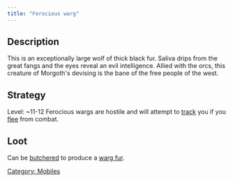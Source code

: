 ```yaml
---
title: "Ferocious warg"
---
```


## Description

This is an exceptionally large wolf of thick black fur. Saliva drips
from the
great fangs and the eyes reveal an evil intelligence. Allied with the
orcs,
this creature of Morgoth's devising is the bane of the free people of
the west.

## Strategy

Level: ~11-12
Ferocious wargs are hostile and will attempt to
[track](track "wikilink") you if you [flee](flee "wikilink") from
combat.

## Loot

Can be [butchered](butchered "wikilink") to produce a [warg
fur](a_warg_fur "wikilink").

[Category: Mobiles](Category:_Mobiles "wikilink")